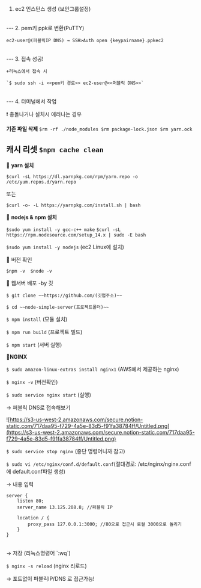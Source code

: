 1. ec2 인스턴스 생성 (보안그룹설정)
</br>
---
2. pem키 ppk로 변환(PuTTY)

    ec2-user@(퍼블릭IP DNS) → SSH>Auth open {keypairname}.ppkec2 
</br> 
---
3. 접속 성공!

    +리눅스에서 접속 시

    `$ sudo ssh -i <<pem키 경로>> ec2-user@<<퍼블릭 DNS>>`
</br>
---
4. 터미널에서 작업

❗ 충돌나거나 설치시 에러나는 경우 

**기존 파일 삭제**
`$rm -rf ./node_modules
 $rm package-lock.json
 $rm yarn.ock`
</br>

**캐시 리셋**
`$npm cache clean`
</br>
---
🥎 **yarn 설치**

`$curl -sL https://dl.yarnpkg.com/rpm/yarn.repo -o /etc/yum.repos.d/yarn.repo`

또는

`$curl -o- -L https://yarnpkg.com/install.sh | bash`
</br>

🏀 **nodejs & npm 설치**

`$sudo yum install -y gcc-c++ make`
`$curl -sL https://rpm.nodesource.com/setup_14.x | sudo -E bash` 

`$sudo yum install -y nodejs` (ec2 Linux에 설치)
</br>

🏐 버전 확인

`$npm -v 
 $node -v`
 </br>

🏈 웹서버 배포 -by 깃

`$ git clone ~~https://github.com/(깃헙주소)~~`

`$ cd ~~node-simple-server(프로젝트폴더)~~`

`$ npm install` (모듈 설치)

`$ npm run build` (프로젝트 빌드)

`$ npm start` (서버 실행)
</br>

🏉**NGINX**

`$ sudo amazon-linux-extras install nginx1` (AWS에서 제공하는 nginx)

`$ nginx -v` (버전확인)  

`$ sudo service nginx start` (실행)
</br>

→ 퍼블릭 DNS로 접속해보기

![https://s3-us-west-2.amazonaws.com/secure.notion-static.com/717daa95-f729-4a5e-83d5-f91fa38784ff/Untitled.png](https://s3-us-west-2.amazonaws.com/secure.notion-static.com/717daa95-f729-4a5e-83d5-f91fa38784ff/Untitled.png)

`$ sudo service stop nginx` (중단 명령어니까 참고)

`$ sudo vi /etc/nginx/conf.d/default.conf`(절대경로: /etc/nginx/nginx.conf 에 default.conf파일 생성)
</br>

→ 내용 입력

```basic
server {
	listen 80;
	server_name 13.125.208.8; //퍼블릭 IP
	
	location / {
		proxy_pass 127.0.0.1:3000; //80으로 접근시 로컬 3000으로 돌리기
	}
}
```
</br>
→ 저장 (리눅스명령어 `:wq`)

`$ nginx -s reload` (nginx 리로드)
</br>

→ 포트없이 퍼블릭IP/DNS 로 접근가능!
